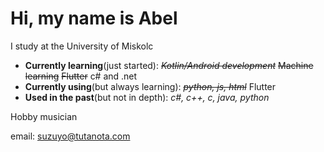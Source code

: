 # Hi, my name is Abel
I study at the University of Miskolc

- **Currently learning**(just started): ~~*Kotlin/Android development*~~  ~~Machine learning~~ ~~Flutter~~ c# and .net
- **Currently using**(but always learning): ~~*python, js, html*~~ Flutter
- **Used in the past**(but not in depth): *c#, c++, c, java, python*

Hobby musician

email: <suzuyo@tutanota.com>
